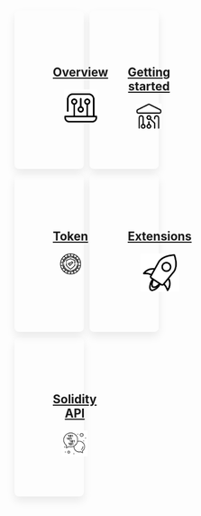 <style>

.md-typeset h1 {
  color: transparent;
  margin: -20px;
}

.md-content__button, 
.md-sidebar {
    display: none;
}

.md-sidebar.md-sidebar--secondary {
    display: none !important;
}

.grid-item a {     
    display: inline-block;     
    position: relative;    
    z-index: 1;     
    padding: 35px;     
}

.grid-item img {     
    width: 60%;
}

/*
h1 {
    background-repeat: no-repeat;
    background-attachment: fixed;
    background-position: center center; 
    background-size: cover;
    height: 100%;
    width: auto;
    text-align: center;
}*/


* {
  box-sizing: border-box;
}


.md-typeset h2 {
    color: black;
    font-weight: 300;
    font-size: 23px;
    width: auto;
    align-content: center;
    padding-bottom: 25px;
    margin-top: -30px;
}


.md-main {
    background-color: white;
}


.grid-container {
    display: flex;
    flex-wrap: wrap;
    width: 100%;
    padding: 10px;
    align-items: stretch;
}


.grid-item {

  background-color: hsla(0,0%,100%,0);
  border-radius: 8px;
  -webkit-box-shadow: 0 8px 16px 0 rgb(17 17 17 / 8%);
  box-shadow: 0 8px 16px 0 rgb(17 17 17 / 8%);
  padding: 33px;
  margin: 5px;
  text-align: center;
  align-items: center;
  flex: 32%;
  width: 32%;  

}


@media screen and (max-width: 1000px) {
  .grid-item {
    flex: 32%;
    max-width: 32%;
  }
}


@media screen and (max-width: 800px) {
  .grid-item {
    flex: 48%;
    max-width: 48%;
  }
}


@media screen and (max-width: 600px) {
  .grid-item {
    flex: 100%;
    max-width: 100%;
  }
}

/*
.grid-splash {
    background-color: none;
    margin: 10px 10px;
    font-size: 2em;
    text-align: center;
    width: 100%;
}*/

</style>


<div class="grid-container">
    
  <!--<div class="grid-splash">
    Landing page demo title
  </div>-->

  <div class="grid-item"><a href="/overview/welcome"><h2>Overview</h2>
      <img src="cdn/images/index-icons/5.png" alt=""></a>
  </div>

  <div class="grid-item"><a href="/getting-started/prerequisites"><h2>Getting started</h2>
      <img src="cdn/images/index-icons/4.png" alt=""></a>
  </div>
  
  <div class="grid-item"><a href="/tokens/overview"><h2>Token</h2>  
        <img src="cdn/images/index-icons/10.png" alt=""></a>
  </div>
  
  <div class="grid-item"><a href="/extensions/getting-started"><h2>Extensions</h2>
        <img src="cdn/images/index-icons/12.png" alt=""></a>
  </div>
  
  <div class="grid-item"><a href="/API/ERC20"><h2>Solidity API</h2>
      <img src="cdn/images/index-icons/8.png" alt=""></a>
  </div>

</div>

